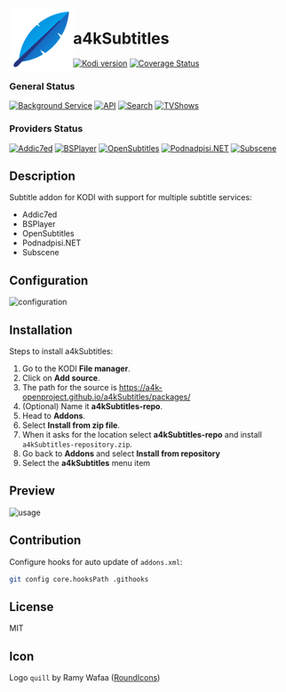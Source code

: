 <img align="left" width="115px" height="115px" src="icon.png">

# a4kSubtitles
[![Kodi version](https://img.shields.io/badge/kodi%20versions-19--20-blue)](https://kodi.tv/) [![Coverage Status](https://coveralls.io/repos/github/a4k-openproject/a4kSubtitles/badge.svg?branch=master)](https://coveralls.io/github/a4k-openproject/a4kSubtitles?branch=master)

### General Status
[![Background Service](https://github.com/a4k-openproject/a4kSubtitles/actions/workflows/cron-tests-service.yml/badge.svg)](https://github.com/a4k-openproject/a4kSubtitles/actions/workflows/cron-tests-service.yml)
[![API](https://github.com/a4k-openproject/a4kSubtitles/actions/workflows/cron-tests-api.yml/badge.svg)](https://github.com/a4k-openproject/a4kSubtitles/actions/workflows/cron-tests-api.yml)
[![Search](https://github.com/a4k-openproject/a4kSubtitles/actions/workflows/cron-tests-search.yml/badge.svg)](https://github.com/a4k-openproject/a4kSubtitles/actions/workflows/cron-tests-search.yml)
[![TVShows](https://github.com/a4k-openproject/a4kSubtitles/actions/workflows/cron-tests-tvshow.yml/badge.svg)](https://github.com/a4k-openproject/a4kSubtitles/actions/workflows/cron-tests-tvshow.yml)

### Providers Status
[![Addic7ed](https://github.com/a4k-openproject/a4kSubtitles/actions/workflows/cron-tests-addic7ed.yml/badge.svg)](https://github.com/a4k-openproject/a4kSubtitles/actions/workflows/cron-tests-addic7ed.yml)
[![BSPlayer](https://github.com/a4k-openproject/a4kSubtitles/actions/workflows/cron-tests-bsplayer.yml/badge.svg)](https://github.com/a4k-openproject/a4kSubtitles/actions/workflows/cron-tests-bsplayer.yml)
[![OpenSubtitles](https://github.com/a4k-openproject/a4kSubtitles/actions/workflows/cron-tests-opensubtitles.yml/badge.svg)](https://github.com/a4k-openproject/a4kSubtitles/actions/workflows/cron-tests-opensubtitles.yml)
[![Podnadpisi.NET](https://github.com/a4k-openproject/a4kSubtitles/actions/workflows/cron-tests-podnadpisi.yml/badge.svg)](https://github.com/a4k-openproject/a4kSubtitles/actions/workflows/cron-tests-podnadpisi.yml)
[![Subscene](https://github.com/a4k-openproject/a4kSubtitles/actions/workflows/cron-tests-subscene.yml/badge.svg)](https://github.com/a4k-openproject/a4kSubtitles/actions/workflows/cron-tests-subscene.yml)

## Description

Subtitle addon for KODI with support for multiple subtitle services:
* Addic7ed
* BSPlayer
* OpenSubtitles
* Podnadpisi.NET
* Subscene

## Configuration
![configuration](https://media.giphy.com/media/kewuE4BgfOnFin0vEC/source.gif)

## Installation

Steps to install a4kSubtitles:
1. Go to the KODI **File manager**.
2. Click on **Add source**.
3. The path for the source is https://a4k-openproject.github.io/a4kSubtitles/packages/
4. (Optional) Name it **a4kSubtitles-repo**.
5. Head to **Addons**.
6. Select **Install from zip file**.
7. When it asks for the location select **a4kSubtitles-repo** and install `a4kSubtitles-repository.zip`.
8. Go back to **Addons** and select **Install from repository**
9. Select the **a4kSubtitles** menu item

## Preview
![usage](https://media.giphy.com/media/QTmhgEJTpTPTPxByfj/source.gif)

## Contribution

Configure hooks for auto update of `addons.xml`:
```sh
git config core.hooksPath .githooks
```
## License

MIT

## Icon

Logo `quill` by Ramy Wafaa ([RoundIcons](https://roundicons.com))
